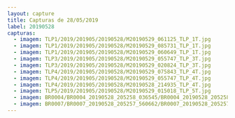 ```yaml
---
layout: capture
title: Capturas de 28/05/2019
label: 20190528
capturas:
  - imagem: TLP1/2019/201905/20190528/M20190529_061125_TLP_1T.jpg
  - imagem: TLP1/2019/201905/20190528/M20190529_085731_TLP_1T.jpg
  - imagem: TLP1/2019/201905/20190528/M20190529_060649_TLP_1T.jpg
  - imagem: TLP3/2019/201905/20190528/M20190529_055747_TLP_3T.jpg
  - imagem: TLP3/2019/201905/20190528/M20190529_020824_TLP_3T.jpg
  - imagem: TLP4/2019/201905/20190528/M20190529_075843_TLP_4T.jpg
  - imagem: TLP4/2019/201905/20190528/M20190529_055747_TLP_4T.jpg
  - imagem: TLP4/2019/201905/20190528/M20190528_214935_TLP_4T.jpg
  - imagem: TLP5/2019/201905/20190528/M20190529_015018_TLP_5T.jpg
  - imagem: BR0004/BR0004_20190528_205258_036545/BR0004_20190528_205258_036545_stack_443_meteors.jpg
  - imagem: BR0007/BR0007_20190528_205257_560662/BR0007_20190528_205257_560662_stack_129_meteors.jpg
---
```


